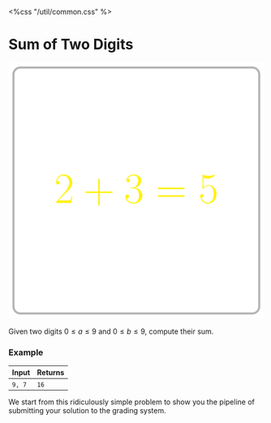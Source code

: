 <%css "/util/common.css" %>

# Sum of Two Digits
<div class="logo">
    <img src="../../images/sum_of_two_digits_logo.png">
</div>

Given two digits $0 \le a \le 9$ and $0 \le b \le 9$,
compute their sum.

### Example

<div class="sample">

| Input         | Returns |
|---------------|---------|
| `9, 7`        | `16`    |

</div>

We start from this ridiculously simple problem to show you
the pipeline of submitting your solution to the grading system.

